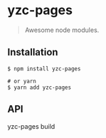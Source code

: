 # yzc-pages

> Awesome node modules.

## Installation

```shell
$ npm install yzc-pages

# or yarn
$ yarn add yzc-pages
```

## API

yzc-pages build
